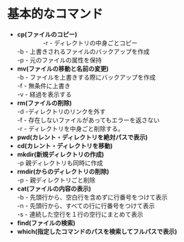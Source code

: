 基本的なコマンド
====================

- __cp(ファイルのコピー)__  
    　　　　 -r
                - ディレクトリの中身ごとコピー  
             -b
                - 上書きされるファイルのバックアップを作成  
             -p
                - 元のファイルの属性を保持  
- __mv(ファイルの移動と名前の変更)__  
         -b
            - ファイルを上書きする際にバックアップを作成  
         -f
            - 無条件に上書き  
         -v
            - 経過を表示する  
- __rm(ファイルの削除)__  
         -d
            -ディレクトリのリンクを外す  
         -f
            - 存在しないファイルがあってもエラーを返さない  
         -r
            - ディレクトリを中身ごと削除する。  
- __pwd(カレント・ディレクトリを絶対パスで表示)__  
- __cd(カレント・ディレクトリを移動)__  
- __mkdir(新規ディレクトリの作成)__  
         -p 親ディレクトリも同時に作成  
- __rmdir(からのディレクトリの削除)__  
         -p
            - 親ディレクトリごと削除  
- __cat(ファイルの内容の表示)__  
         -b
            - 先頭行から、空白行を含めずに行番号をつけて表示  
         -n
            - 先頭行から、すべての行に行番号をつけて表示  
         -s
            - 連続した空行を１行の空行にまとめて表示  
- __find(ファイルの検索)__  
- __which(指定したコマンドのパスを検索してフルパスで表示)__  

     
